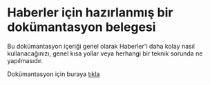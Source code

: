 # Haberler için hazırlanmış bir dokümantasyon belegesi
Bu dokümantasyon içeriği genel olarak Haberler'i daha kolay nasıl kullanacağınızı, genel kısa yollar veya herhangi bir teknik sorunda ne yapılmasıdır.

Dokümantasyon için buraya [tıkla](./docs/)